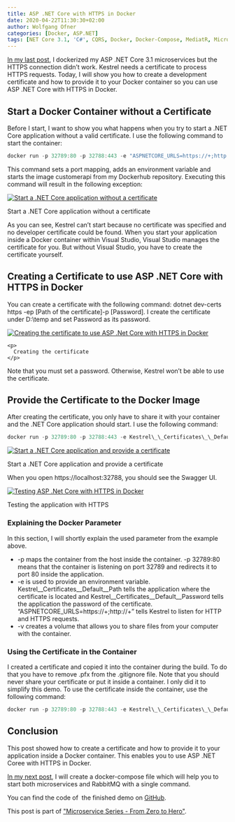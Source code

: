```yaml
---
title: ASP .NET Core with HTTPS in Docker
date: 2020-04-22T11:30:30+02:00
author: Wolfgang Ofner
categories: [Docker, ASP.NET]  
tags: [NET Core 3.1, 'C#', CQRS, Docker, Docker-Compose, MediatR, Microservice, RabbitMQ, SSL, Swagger]
---
```

<a href="/dockerize-an-asp-net-core-microservice-and-rabbitmq/" target="_blank" rel="noopener noreferrer">In my last post</a>, I dockerized my ASP .NET Core 3.1 microservices but the HTTPS connection didn&#8217;t work. Kestrel needs a certificate to process HTTPS requests. Today, I will show you how to create a development certificate and how to provide it to your Docker container so you can use ASP .NET Core with HTTPS in Docker.

## Start a Docker Container without a Certificate

Before I start, I want to show you what happens when you try to start a .NET Core application without a valid certificate. I use the following command to start the container:

```powershell  
docker run -p 32789:80 -p 32788:443 -e "ASPNETCORE_URLS=https://+;http://+" wolfgangofner/customerapi  
```

This command sets a port mapping, adds an environment variable and starts the image customerapi from my Dockerhub repository. Executing this command will result in the following exception:

<div class="col-12 col-sm-10 aligncenter">
  <a href="/assets/img/posts/2020/04/Start-a-.net-core-application-without-a-certificate.jpg"><img loading="lazy" src="/assets/img/posts/2020/04/Start-a-.net-core-application-without-a-certificate.jpg" alt="Start a .NET Core application without a certificate" /></a>
  
  <p>
    Start a .NET Core application without a certificate
  </p>
</div>

As you can see, Kestrel can&#8217;t start because no certificate was specified and no developer certificate could be found. When you start your application inside a Docker container within Visual Studio, Visual Studio manages the certificate for you. But without Visual Studio, you have to create the certificate yourself.

## Creating a Certificate to use ASP .NET Core with HTTPS in Docker

You can create a certificate with the following command: <span class="">dotnet dev-certs https -ep [Path of the certificate]-p [Password]. I create the certificate under D:\temp and set Password as its password.</span>

<div>
  <div class="col-12 col-sm-10 aligncenter">
    <a href="/assets/img/posts/2020/04/Creating-the-certificate.jpg"><img loading="lazy" src="/assets/img/posts/2020/04/Creating-the-certificate.jpg" alt="Creating the certificate to use ASP .Net Core with HTTPS in Docker" /></a>
    
    <p>
      Creating the certificate
    </p>
  </div>
</div>

Note that you must set a password. Otherwise, Kestrel won&#8217;t be able to use the certificate.

## Provide the Certificate to the Docker Image

After creating the certificate, you only have to share it with your container and the .NET Core application should start. I use the following command:

```powershell  
docker run -p 32789:80 -p 32788:443 -e Kestrel\_\_Certificates\_\_Default\_\_Path=/app/Infrastructure/Certificate/certificate.pfx -e Kestrel\_\_Certificates\_\_Default\_\_Password=Password -e "ASPNETCORE_URLS=https://+;http://+"-v D:\temp\:/app/Infrastructure/Certificate wolfgangofner/customerapi  
```

<div class="col-12 col-sm-10 aligncenter">
  <a href="/assets/img/posts/2020/04/Start-a-.net-core-application-and-provide-a-certificate.jpg"><img loading="lazy" src="/assets/img/posts/2020/04/Start-a-.net-core-application-and-provide-a-certificate.jpg" alt="Start a .NET Core application and provide a certificate" /></a>
  
  <p>
    Start a .NET Core application and provide a certificate
  </p>
</div>

When you open https://localhost:32788, you should see the Swagger UI.

<div class="col-12 col-sm-10 aligncenter">
  <a href="/assets/img/posts/2020/04/Testing-the-application-with-HTTPS.jpg"><img loading="lazy" src="/assets/img/posts/2020/04/Testing-the-application-with-HTTPS.jpg" alt="Testing ASP .Net Core with HTTPS in Docker" /></a>
  
  <p>
    Testing the application with HTTPS
  </p>
</div>

### Explaining the Docker Parameter

In this section, I will shortly explain the used parameter from the example above.

  * -p maps the container from the host inside the container. -p 32789:80 means that the container is listening on port 32789 and redirects it to port 80 inside the application.
  * -e is used to provide an environment variable. Kestrel\_\_Certificates\_\_Default\_\_Path tells the application where the certificate is located and Kestrel\_\_Certificates\_\_Default\_\_Password tells the application the password of the certificate. &#8220;ASPNETCORE_URLS=https://+;http://+&#8221; tells Kestrel to listen for HTTP and HTTPS requests.
  * -v creates a volume that allows you to share files from your computer with the container.

### Using the Certificate in the Container

I created a certificate and copied it into the container during the build. To do that you have to remove .pfx from the .gitignore file. Note that you should never share your certificate or put it inside a container. I only did it to simplify this demo. To use the certificate inside the container, use the following command:

```powershell  
docker run -p 32789:80 -p 32788:443 -e Kestrel\_\_Certificates\_\_Default\_\_Path=/app/Infrastructure/Certificate/cert-aspnetcore.pfx -e Kestrel\_\_Certificates\_\_Default\_\_Password=SecretPassword -e "ASPNETCORE_URLS=https://+;http://+" wolfgangofner/customerapi  
```

## Conclusion

This post showed how to create a certificate and how to provide it to your application inside a Docker container. This enables you to use ASP .NET Coree with HTTPS in Docker.

<a href="/set-up-docker-compose-for-asp-net-core-3-1-microservices" target="_blank" rel="noopener noreferrer">In my next post</a>, I will create a docker-compose file which will help you to start both microservices and RabbitMQ with a single command.

You can find the code of  the finished demo on <a href="https://github.com/WolfgangOfner/MicroserviceDemo" target="_blank" rel="noopener noreferrer">GitHub</a>.

This post is part of ["Microservice Series - From Zero to Hero"](/microservice-series-from-zero-to-hero).